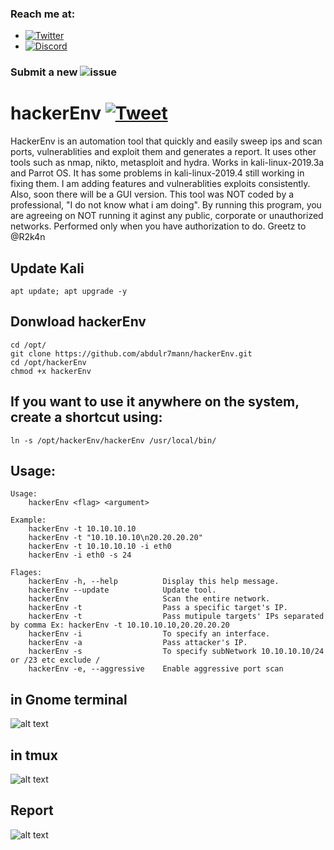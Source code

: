 
### Reach me at:
- [![Twitter](https://img.shields.io/twitter/follow/abdulr7mann?style=social)](https://twitter.com/intent/follow?screen_name=abdulr7mann)
- [![Discord](https://user-images.githubusercontent.com/7288322/34429152-141689f8-ecb9-11e7-8003-b5a10a5fcb29.png?label=Join&amp;style=social)](https://discord.gg/sB5ruJ6)

### Submit a new ![issue](https://github.com/abdulr7mann/hackerEnv/issues/new)

# hackerEnv [![Tweet](https://img.shields.io/twitter/url/http/shields.io.svg?label=Tweet%20it&amp;style=social)](https://twitter.com/intent/tweet?text=hackerEnv%20-%20an%20automation%20tool%20that%20quickly%20and%20easily%20sweep%20ips%20and%20scan%20ports,%20vulnerablities%20and%20exploit%20them%20and%20generates%20a%20report.%20by%20@abdulr7mann%20https://github.com/abdulr7mann/hackerEnv.git&hashtags=security,hacking,redteam,pentester,pentest,kali,kali-linux)
HackerEnv is an automation tool that quickly and easily sweep ips and scan ports, vulnerablities and exploit them and generates a report.
It uses other tools such as nmap, nikto, metasploit and hydra. Works in kali-linux-2019.3a and Parrot OS. It has some problems in kali-linux-2019.4 still working in fixing them.
I am adding features and vulnerablities exploits consistently. Also, soon there will be a GUI version.
This tool was NOT coded by a professional, "I do not know what i am doing".
By running this program, you are agreeing on NOT running it aginst any public, corporate or unauthorized networks.
Performed only when you have authorization to do.
Greetz to @R2k4n
## Update Kali
```
apt update; apt upgrade -y
```
## Donwload hackerEnv
```
cd /opt/
git clone https://github.com/abdulr7mann/hackerEnv.git
cd /opt/hackerEnv
chmod +x hackerEnv
```

## If you want to use it anywhere on the system, create a shortcut using:
```
ln -s /opt/hackerEnv/hackerEnv /usr/local/bin/
```

## Usage:
```
Usage:
    hackerEnv <flag> <argument>

Example:
    hackerEnv -t 10.10.10.10
    hackerEnv -t "10.10.10.10\n20.20.20.20"
    hackerEnv -t 10.10.10.10 -i eth0
    hackerEnv -i eth0 -s 24
    
Flages:
    hackerEnv -h, --help          Display this help message.
    hackerEnv --update            Update tool.
    hackerEnv                     Scan the entire network.
    hackerEnv -t                  Pass a specific target's IP.
    hackerEnv -t                  Pass mutipule targets' IPs separated by comma Ex: hackerEnv -t 10.10.10.10,20.20.20.20
    hackerEnv -i                  To specify an interface.
    hackerEnv -a                  Pass attacker's IP.
    hackerEnv -s                  To specify subNetwork 10.10.10.10/24 or /23 etc exclude /
    hackerEnv -e, --aggressive    Enable aggressive port scan
```
## in Gnome terminal
![alt text](https://i.imgur.com/uHk0Ypt.png)
## in tmux
![alt text](https://i.imgur.com/ppCLMUw.png)
## Report
![alt text](https://i.imgur.com/CCbcKMJ.png)
